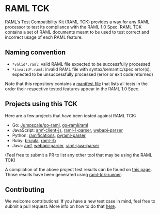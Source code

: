 # RAML TCK

RAML's Test Compatibility Kit (RAML TCK) provides a way for any RAML processor to test its compliance with the RAML 1.0 Spec. RAML TCK contains a set of RAML documents meant to be used to test correct and incorrect usage of each RAML feature.

## Naming convention

- `*valid*.raml`: valid RAML file expected to be successfully processed
- `*invalid*.raml`: invalid RAML file with syntax/semantic/spec error(s), expected to be unsuccessfully processed (error or exit code returned)

Note that this repository contains a [manifest file](./manifest.json) that lists all tests in the order their respective tested features appear in the RAML 1.0 Spec.

## Projects using this TCK

Here are a few projects that have been tested against RAML TCK:
* Go: [Jumpscale/go-raml](https://github.com/Jumpscale/go-raml), [go-raml/raml](https://github.com/go-raml/raml)
* JavaScript: [amf-client-js](https://github.com/aml-org/amf), [raml-1-parser](https://github.com/raml-org/raml-js-parser-2), [webapi-parser](https://github.com/raml-org/webapi-parser)
* Python: [ramlfications](https://github.com/spotify/ramlfications), [pyraml-parser](https://github.com/an2deg/pyraml-parser)
* Ruby: [brujula](https://github.com/nogates/brujula), [raml-rb](https://github.com/jpb/raml-rb)
* Java: [amf](https://github.com/aml-org/amf), [webapi-parser](https://github.com/raml-org/webapi-parser), [raml-java-parser](https://github.com/raml-org/raml-java-parser)

(Feel free to submit a PR to list any other tool that may be using the RAML TCK)

A compilation of the above project test results can be found on [this page](http://raml-org.github.io/raml-tck/). Those results have been generated using [raml-tck-runner](https://github.com/raml-org/raml-tck-runner).

## Contributing

We welcome contributions! If you have a new test case in mind, feel free to submit a pull request. More info on how to do that [here](./CONTRIBUTING.md).
